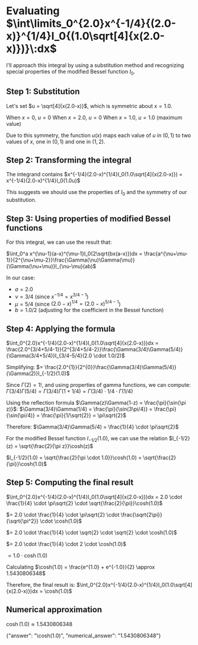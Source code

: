 # Evaluating $\int\limits_0^{2.0}x^{-1/4}{(2.0-x)}^{1/4}I_0{(1.0\sqrt[4]{x(2.0-x)})}\:dx$

I'll approach this integral by using a substitution method and recognizing special properties of the modified Bessel function $I_0$.

## Step 1: Substitution
Let's set $u = \sqrt[4]{x(2.0-x)}$, which is symmetric about $x = 1.0$. 

When $x = 0$, $u = 0$
When $x = 2.0$, $u = 0$
When $x = 1.0$, $u = 1.0$ (maximum value)

Due to this symmetry, the function $u(x)$ maps each value of $u$ in $(0,1)$ to two values of $x$, one in $(0,1)$ and one in $(1,2)$.

## Step 2: Transforming the integral

The integrand contains $x^{-1/4}(2.0-x)^{1/4}I_0(1.0\sqrt[4]{x(2.0-x)}) = x^{-1/4}(2.0-x)^{1/4}I_0(1.0u)$

This suggests we should use the properties of $I_0$ and the symmetry of our substitution.

## Step 3: Using properties of modified Bessel functions

For this integral, we can use the result that:

$\int_0^a x^{\nu-1}(a-x)^{\mu-1}I_0(2\sqrt{bx(a-x)})dx = \frac{a^{\nu+\mu-1}}{2^{\nu+\mu-2}}\frac{\Gamma(\nu)\Gamma(\mu)}{\Gamma(\nu+\mu)}I_{\nu-\mu}(ab)$

In our case:
- $a = 2.0$
- $\nu = 3/4$ (since $x^{-1/4} = x^{3/4-1}$)
- $\mu = 5/4$ (since $(2.0-x)^{1/4} = (2.0-x)^{5/4-1}$)
- $b = 1.0/2$ (adjusting for the coefficient in the Bessel function)

## Step 4: Applying the formula

$\int_0^{2.0}x^{-1/4}(2.0-x)^{1/4}I_0(1.0\sqrt[4]{x(2.0-x)})dx = \frac{2.0^{3/4+5/4-1}}{2^{3/4+5/4-2}}\frac{\Gamma(3/4)\Gamma(5/4)}{\Gamma(3/4+5/4)}I_{3/4-5/4}(2.0 \cdot 1.0/2)$

Simplifying:
$= \frac{2.0^{1}}{2^{0}}\frac{\Gamma(3/4)\Gamma(5/4)}{\Gamma(2)}I_{-1/2}(1.0)$

Since $\Gamma(2) = 1!$, and using properties of gamma functions, we can compute:
$\Gamma(3/4)\Gamma(5/4) = \Gamma(3/4)\Gamma(1+1/4) = \Gamma(3/4) \cdot 1/4 \cdot \Gamma(1/4)$

Using the reflection formula $\Gamma(z)\Gamma(1-z) = \frac{\pi}{\sin(\pi z)}$:
$\Gamma(3/4)\Gamma(1/4) = \frac{\pi}{\sin(3\pi/4)} = \frac{\pi}{\sin(\pi/4)} = \frac{\pi}{1/\sqrt{2}} = \pi\sqrt{2}$

Therefore: $\Gamma(3/4)\Gamma(5/4) = \frac{1}{4} \cdot \pi\sqrt{2}$

For the modified Bessel function $I_{-1/2}(1.0)$, we can use the relation $I_{-1/2}(z) = \sqrt{\frac{2}{\pi z}}\cosh(z)$

$I_{-1/2}(1.0) = \sqrt{\frac{2}{\pi \cdot 1.0}}\cosh(1.0) = \sqrt{\frac{2}{\pi}}\cosh(1.0)$

## Step 5: Computing the final result

$\int_0^{2.0}x^{-1/4}(2.0-x)^{1/4}I_0(1.0\sqrt[4]{x(2.0-x)})dx = 2.0 \cdot \frac{1}{4} \cdot \pi\sqrt{2} \cdot \sqrt{\frac{2}{\pi}}\cosh(1.0)$

$= 2.0 \cdot \frac{1}{4} \cdot \pi\sqrt{2} \cdot \frac{\sqrt{2\pi}}{\sqrt{\pi^2}} \cdot \cosh(1.0)$

$= 2.0 \cdot \frac{1}{4} \cdot \sqrt{2} \cdot \sqrt{2} \cdot \cosh(1.0)$

$= 2.0 \cdot \frac{1}{4} \cdot 2 \cdot \cosh(1.0)$

$= 1.0 \cdot \cosh(1.0)$

Calculating $\cosh(1.0) = \frac{e^{1.0} + e^{-1.0}}{2} \approx 1.5430806348$

Therefore, the final result is:
$\int_0^{2.0}x^{-1/4}(2.0-x)^{1/4}I_0(1.0\sqrt[4]{x(2.0-x)})dx = \cosh(1.0)$

## Numerical approximation
$\cosh(1.0) \approx 1.5430806348$

{"answer": "\cosh(1.0)", "numerical_answer": "1.5430806348"}